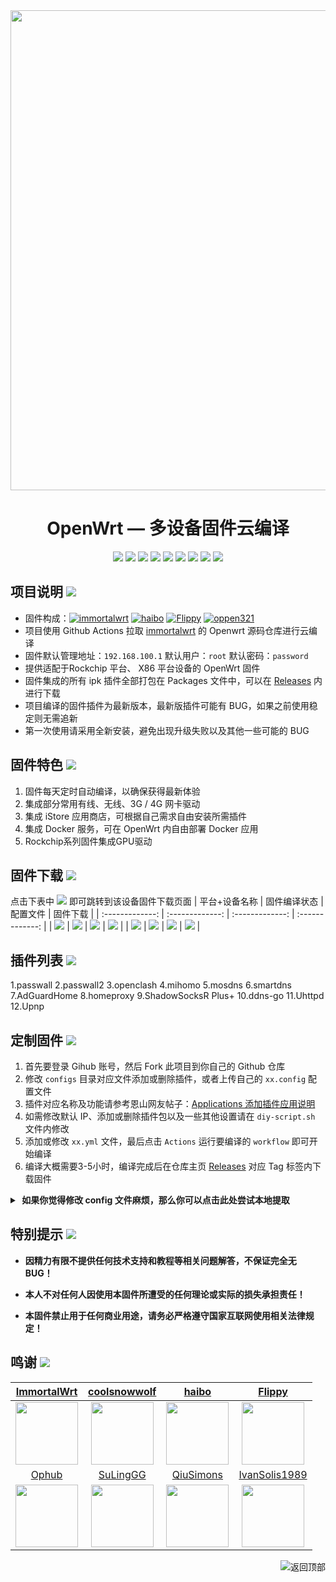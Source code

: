 <div align="center">
<img width="768" src="https://cdn.jsdelivr.net/gh/haiibo/OpenWrt/images/openwrt.png"/>
<h1>OpenWrt — 多设备固件云编译</h1>


[![](https://img.shields.io/badge/-目录:-696969.svg)](#readme) [![](https://img.shields.io/badge/-项目说明-FFFFFF.svg)](#项目说明-) [![](https://img.shields.io/badge/-固件特色-FFFFFF.svg)](#固件特色-) [![](https://img.shields.io/badge/-固件下载-FFFFFF.svg)](#固件下载-) [![](https://img.shields.io/badge/-近期更新-FFFFFF.svg)](#近期更新-) [![](https://img.shields.io/badge/-插件预览-FFFFFF.svg)](#插件预览-) [![](https://img.shields.io/badge/-定制固件-FFFFFF.svg)](#定制固件-) [![](https://img.shields.io/badge/-特别提示-FFFFFF.svg)](#特别提示-) [![](https://img.shields.io/badge/-鸣谢-FFFFFF.svg)](#鸣谢-)
</div>


## 项目说明 [![](https://img.shields.io/badge/-项目基本介绍-FFFFFF.svg)](#项目说明-)
- 固件构成：[![immortalwrt](https://img.shields.io/badge/immortalwrt-immortalwrt-ff69b4.svg?style=flat&logo=appveyor)](https://github.com/immortalwrt/immortalwrt) [![haibo](https://img.shields.io/badge/OpenWrt-haibo-blueviolet.svg?style=flat&logo=appveyor)](https://github.com/haiibo/OpenWrt) [![Flippy](https://img.shields.io/badge/Package-Flippy-orange.svg?style=flat&logo=appveyor)](https://github.com/unifreq/openwrt_packit) [![oppen321](https://img.shields.io/badge/Build-oppen321-32C955.svg?style=flat&logo=appveyor)](https://github.com/oppen321)
- 项目使用 Github Actions 拉取 [immortalwrt](https://github.com/immortalwrt/immortalwrt) 的 Openwrt 源码仓库进行云编译
- 固件默认管理地址：`192.168.100.1` 默认用户：`root` 默认密码：`password`
- 提供适配于Rockchip 平台、 X86 平台设备的 OpenWrt 固件
- 固件集成的所有 ipk 插件全部打包在 Packages 文件中，可以在 [Releases](https://github.com/oppen321/haibo-OpenWrt/releases) 内进行下载
- 项目编译的固件插件为最新版本，最新版插件可能有 BUG，如果之前使用稳定则无需追新
- 第一次使用请采用全新安装，避免出现升级失败以及其他一些可能的 BUG


## 固件特色 [![](https://img.shields.io/badge/-本项目固件特色-FFFFFF.svg)](#固件特色-)
1. 固件每天定时自动编译，以确保获得最新体验
2. 集成部分常用有线、无线、3G / 4G 网卡驱动
4. 集成 iStore 应用商店，可根据自己需求自由安装所需插件
5. 集成 Docker 服务，可在 OpenWrt 内自由部署 Docker 应用
8. Rockchip系列固件集成GPU驱动


## 固件下载 [![](https://img.shields.io/badge/-编译状态及下载链接-FFFFFF.svg)](#固件下载-)
点击下表中 [![](https://img.shields.io/badge/下载-链接-blueviolet.svg?style=flat&logo=hack-the-box)](https://github.com/haiibo/OpenWrt/releases) 即可跳转到该设备固件下载页面
| 平台+设备名称 | 固件编译状态 | 配置文件 | 固件下载 |
| :-------------: | :-------------: | :-------------: | :-------------: |
| [![](https://img.shields.io/badge/OpenWrt-X86_64位-32C955.svg?logo=openwrt)](https://github.com/oppen321/haibo-OpenWrt/blob/main/.github/workflows/X86_64-OpenWrt.yml) | [![](https://github.com/oppen321/haibo-OpenWrt/actions/workflows/X86_64-OpenWrt.yml/badge.svg)](https://github.com/oppen321/haibo-OpenWrt/actions/workflows/X86_64-OpenWrt.yml) | [![](https://img.shields.io/badge/编译-配置-orange.svg?logo=apache-spark)](https://github.com/oppen321/haibo-OpenWrt/blob/main/configs/x86_64.config) | [![](https://img.shields.io/badge/下载-链接-blueviolet.svg?logo=hack-the-box)](https://github.com/oppen321/haibo-OpenWrt/releases/tag/X86_64) |
| [![](https://img.shields.io/badge/OpenWrt-Rockchip_平台-32C955.svg?logo=openwrt)](https://github.com/oppen321/haibo-OpenWrt/blob/X86_64/.github/workflows/Rockchip-OpenWrt.yml) | [![](https://github.com/oppen321/haibo-OpenWrt/actions/workflows/Rockchip-OpenWrt.yml/badge.svg)](https://github.com/oppen321/haibo-OpenWrt/actions/workflows/Rockchip-OpenWrt.yml) | [![](https://img.shields.io/badge/编译-配置-orange.svg?logo=apache-spark)](https://github.com/oppen321/haibo-OpenWrt/blob/main/configs/rockchip.config) | [![](https://img.shields.io/badge/下载-链接-blueviolet.svg?logo=hack-the-box)](https://github.com/oppen321/haibo-OpenWrt/releases/tag/Rockchip) |


## 插件列表 [![](https://img.shields.io/badge/-固件插件及功能预览-FFFFFF.svg)](#插件预览-)
1.passwall
2.passwall2
3.openclash
4.mihomo
5.mosdns
6.smartdns
7.AdGuardHome
8.homeproxy
9.ShadowSocksR Plus+
10.ddns-go
11.Uhttpd
12.Upnp
## 定制固件 [![](https://img.shields.io/badge/-项目基本编译教程-FFFFFF.svg)](#定制固件-)
1. 首先要登录 Gihub 账号，然后 Fork 此项目到你自己的 Github 仓库
2. 修改 `configs` 目录对应文件添加或删除插件，或者上传自己的 `xx.config` 配置文件
3. 插件对应名称及功能请参考恩山网友帖子：[Applications 添加插件应用说明](https://www.right.com.cn/forum/thread-3682029-1-1.html)
4. 如需修改默认 IP、添加或删除插件包以及一些其他设置请在 `diy-script.sh` 文件内修改
5. 添加或修改 `xx.yml` 文件，最后点击 `Actions` 运行要编译的 `workflow` 即可开始编译
6. 编译大概需要3-5小时，编译完成后在仓库主页 [Releases](https://github.com/oppen321/haibo-OpenWrt/releases) 对应 Tag 标签内下载固件
<details>
<summary><b>&nbsp;如果你觉得修改 config 文件麻烦，那么你可以点击此处尝试本地提取</b></summary>

1. 首先装好 Linux 系统，推荐 Debian 11 或 Ubuntu LTS

2. 安装编译依赖环境

   ```bash
   sudo apt update -y
   sudo apt full-upgrade -y
   sudo apt install -y ack antlr3 asciidoc autoconf automake autopoint binutils bison build-essential \
   bzip2 ccache cmake cpio curl device-tree-compiler fastjar flex gawk gettext gcc-multilib g++-multilib \
   git gperf haveged help2man intltool libc6-dev-i386 libelf-dev libglib2.0-dev libgmp3-dev libltdl-dev \
   libmpc-dev libmpfr-dev libncurses5-dev libncursesw5-dev libreadline-dev libssl-dev libtool lrzsz \
   mkisofs msmtp nano ninja-build p7zip p7zip-full patch pkgconf python2.7 python3 python3-pyelftools \
   libpython3-dev qemu-utils rsync scons squashfs-tools subversion swig texinfo uglifyjs upx-ucl unzip \
   vim wget xmlto xxd zlib1g-dev
   ```

3. 下载源代码，更新 feeds 并安装到本地

   ```bash
   git clone https://github.com/coolsnowwolf/lede
   cd lede
   ./scripts/feeds update -a
   ./scripts/feeds install -a
   ```

4. 复制 diy-script.sh 文件内所有内容到命令行，添加自定义插件和自定义设置

5. 命令行输入 `make menuconfig` 选择配置，选好配置后导出差异部分到 seed.config 文件

   ```bash
   make defconfig
   ./scripts/diffconfig.sh > seed.config
   ```

7. 命令行输入 `cat seed.config` 查看这个文件，也可以用文本编辑器打开

8. 复制 seed.config 文件内所有内容到 configs 目录对应文件中覆盖就可以了

   **如果看不懂编译界面可以参考 YouTube 视频：[软路由固件 OpenWrt 编译界面设置](https://www.youtube.com/watch?v=jEE_J6-4E3Y&list=WL&index=7)**
</details>


## 特别提示 [![](https://img.shields.io/badge/-个人免责声明-FFFFFF.svg)](#特别提示-)

- **因精力有限不提供任何技术支持和教程等相关问题解答，不保证完全无 BUG！**

- **本人不对任何人因使用本固件所遭受的任何理论或实际的损失承担责任！**

- **本固件禁止用于任何商业用途，请务必严格遵守国家互联网使用相关法律规定！**


## 鸣谢 [![](https://img.shields.io/badge/-跪谢各大佬-FFFFFF.svg)](#鸣谢-)
| [ImmortalWrt](https://github.com/immortalwrt) | [coolsnowwolf](https://github.com/coolsnowwolf) | [haibo](https://github.com/haiibo) | [Flippy](https://github.com/unifreq) |
| :-------------: | :-------------: | :-------------: | :-------------: |
| <img width="100" src="https://avatars.githubusercontent.com/u/53193414"/> | <img width="100" src="https://avatars.githubusercontent.com/u/31687149"/> | <img width="100" src="https://avatars.githubusercontent.com/u/85640068?s=48&v=4"/> | <img width="100" src="https://avatars.githubusercontent.com/u/39355261"/> |
| [Ophub](https://github.com/ophub) | [SuLingGG](https://github.com/SuLingGG) | [QiuSimons](https://github.com/QiuSimons) | [IvanSolis1989](https://github.com/IvanSolis1989) |
| <img width="100" src="https://avatars.githubusercontent.com/u/68696949"/> | <img width="100" src="https://avatars.githubusercontent.com/u/22287562"/> | <img width="100" src="https://avatars.githubusercontent.com/u/45143996"/> | <img width="100" src="https://avatars.githubusercontent.com/u/44228691"/> |


<a href="#readme">
<img src="https://img.shields.io/badge/-返回顶部-FFFFFF.svg" title="返回顶部" align="right"/>
</a>
